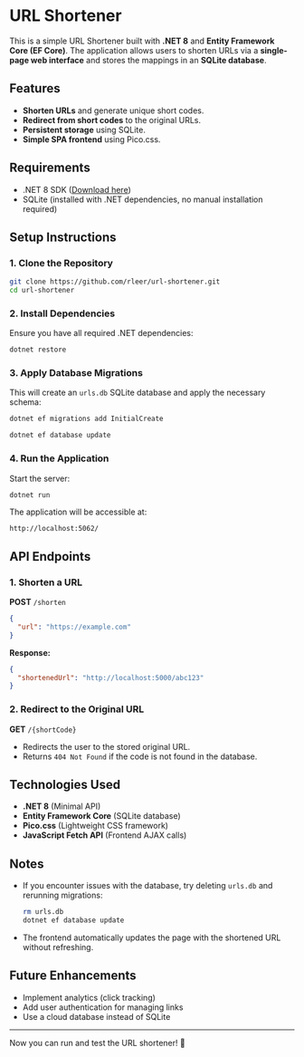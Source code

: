 # URL Shortener

This is a simple URL Shortener built with **.NET 8** and **Entity Framework Core (EF Core)**. The application allows users to shorten URLs via a **single-page web interface** and stores the mappings in an **SQLite database**.

## Features
- **Shorten URLs** and generate unique short codes.
- **Redirect from short codes** to the original URLs.
- **Persistent storage** using SQLite.
- **Simple SPA frontend** using Pico.css.

## Requirements
- .NET 8 SDK ([Download here](https://dotnet.microsoft.com/download/dotnet/8.0))
- SQLite (installed with .NET dependencies, no manual installation required)

## Setup Instructions

### 1. Clone the Repository
```sh
git clone https://github.com/rleer/url-shortener.git
cd url-shortener
```

### 2. Install Dependencies
Ensure you have all required .NET dependencies:
```sh
dotnet restore
```

### 3. Apply Database Migrations
This will create an `urls.db` SQLite database and apply the necessary schema:
```sh
dotnet ef migrations add InitialCreate

dotnet ef database update
```

### 4. Run the Application
Start the server:
```sh
dotnet run
```

The application will be accessible at:
```
http://localhost:5062/
```

## API Endpoints
### **1. Shorten a URL**
**POST** `/shorten`
```json
{
  "url": "https://example.com"
}
```
**Response:**
```json
{
  "shortenedUrl": "http://localhost:5000/abc123"
}
```

### **2. Redirect to the Original URL**
**GET** `/{shortCode}`
- Redirects the user to the stored original URL.
- Returns `404 Not Found` if the code is not found in the database.

## Technologies Used
- **.NET 8** (Minimal API)
- **Entity Framework Core** (SQLite database)
- **Pico.css** (Lightweight CSS framework)
- **JavaScript Fetch API** (Frontend AJAX calls)

## Notes
- If you encounter issues with the database, try deleting `urls.db` and rerunning migrations:
  ```sh
  rm urls.db
  dotnet ef database update
  ```
- The frontend automatically updates the page with the shortened URL without refreshing.

## Future Enhancements
- Implement analytics (click tracking)
- Add user authentication for managing links
- Use a cloud database instead of SQLite

---
Now you can run and test the URL shortener! 🚀

